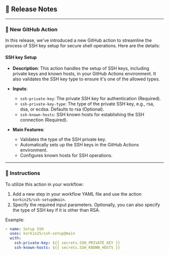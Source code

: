 ## 🚀 Release Notes

---

### 🎉 New GitHub Action

In this release, we've introduced a new GitHub action to streamline the process of SSH key setup for secure shell operations. Here are the details:

#### **SSH key Setup**

- **Description**: This action handles the setup of SSH keys, including private keys and known hosts, in your GitHub Actions environment. It also validates the SSH key type to ensure it's one of the allowed types.
  
- **Inputs**:
  - `ssh-private-key`: The private SSH key for authentication (Required).
  - `ssh-private-key-type`: The type of the private SSH key, e.g., rsa, dsa, or ecdsa. Defaults to rsa (Optional).
  - `ssh-known-hosts`: SSH known hosts for establishing the SSH connection (Required).

- **Main Features**:
  - Validates the type of the SSH private key.
  - Automatically sets up the SSH keys in the GitHub Actions environment.
  - Configures known hosts for SSH operations.

---

### 🔧 Instructions

To utilize this action in your workflow:

1. Add a new step in your workflow YAML file and use the action `korkin25/ssh-setup@main`.
2. Specify the required input parameters. Optionally, you can also specify the type of SSH key if it is other than RSA.

Example:

```yaml
- name: Setup SSH
  uses: korkin25/ssh-setup@main
  with:
    ssh-private-key: ${{ secrets.SSH_PRIVATE_KEY }}
    ssh-known-hosts: ${{ secrets.SSH_KNOWN_HOSTS }}
